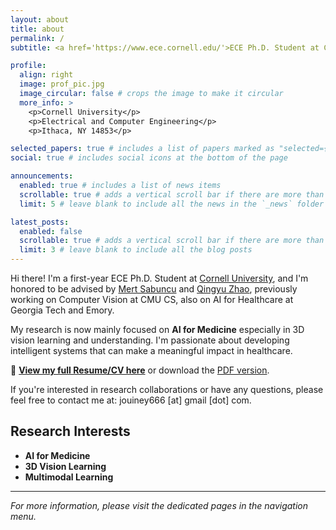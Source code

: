 ```yaml
---
layout: about
title: about
permalink: /
subtitle: <a href='https://www.ece.cornell.edu/'>ECE Ph.D. Student at Cornell University</a>

profile:
  align: right
  image: prof_pic.jpg
  image_circular: false # crops the image to make it circular
  more_info: >
    <p>Cornell University</p>
    <p>Electrical and Computer Engineering</p>
    <p>Ithaca, NY 14853</p>

selected_papers: true # includes a list of papers marked as "selected={true}"
social: true # includes social icons at the bottom of the page

announcements:
  enabled: true # includes a list of news items
  scrollable: true # adds a vertical scroll bar if there are more than 3 news items
  limit: 5 # leave blank to include all the news in the `_news` folder

latest_posts:
  enabled: false
  scrollable: true # adds a vertical scroll bar if there are more than 3 new posts items
  limit: 3 # leave blank to include all the blog posts
---
```


Hi there! I'm a first-year ECE Ph.D. Student at [Cornell University](https://www.cornell.edu/), and I'm honored to be advised by [Mert Sabuncu](https://sabuncu.engineering.cornell.edu/) and [Qingyu Zhao](https://mini-cornell.github.io/members/qingyu-zhao.html), previously working on Computer Vision at CMU CS, also on AI for Healthcare at Georgia Tech and Emory.

My research is now mainly focused on **AI for Medicine** especially in 3D vision learning and understanding. I'm passionate about developing intelligent systems that can make a meaningful impact in healthcare.

📄 **[View my full Resume/CV here](/resume/)** or download the [PDF version](/assets/pdf/resume.pdf).

If you're interested in research collaborations or have any questions, please feel free to contact me at: jouiney666 [at] gmail [dot] com.

## Research Interests

- **AI for Medicine**
- **3D Vision Learning**
- **Multimodal Learning**

---

*For more information, please visit the dedicated pages in the navigation menu.*
